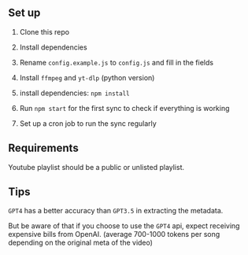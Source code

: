 ## Set up

1. Clone this repo

2. Install dependencies

3. Rename `config.example.js` to `config.js` and fill in the fields

4. Install `ffmpeg` and `yt-dlp` (python version)

5. install dependencies: `npm install`

6. Run `npm start` for the first sync to check if everything is working

7. Set up a cron job to run the sync regularly

## Requirements

Youtube playlist should be a public or unlisted playlist.

## Tips

`GPT4` has a better accuracy than `GPT3.5` in extracting the metadata.

But be aware of that if you choose to use the `GPT4` api, expect receiving expensive bills from OpenAI. (average 700-1000 tokens per song depending on the original meta of the video)